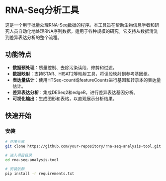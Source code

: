 # RNA-Seq分析工具

这是一个用于批量处理RNA-Seq数据的程序。本工具旨在帮助生物信息学者和研究人员自动化地处理RNA序列数据，适用于各种规模的研究。它支持从数据清洗到差异表达分析的整个流程。

## 功能特点

- **数据预处理**：质量控制、去除污染读段、修剪和过滤。
- **数据映射**：支持STAR、HISAT2等映射工具，将读段映射到参考基因组。
- **表达量估计**：使用HTSeq-count或featureCounts进行基因和转录本的表达量估计。
- **差异表达分析**：集成DESeq2和edgeR，进行差异表达基因分析。
- **可视化输出**：生成图形和表格，以直观展示分析结果。

## 快速开始

### 安装

```bash
# 克隆仓库
git clone https://github.com/your-repository/rna-seq-analysis-tool.git

# 进入项目目录
cd rna-seq-analysis-tool

# 安装依赖
pip install -r requirements.txt
